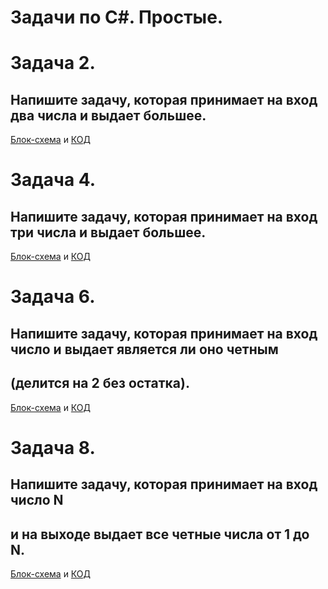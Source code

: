 # __Задачи по C#. Простые.__

# __Задача 2.__
## Напишите задачу, которая принимает на вход два числа и выдает большее.
[Блок-схема](task_2/diagram.drawio.png) и [КОД](task_2/Program.cs)

# __Задача 4.__
## Напишите задачу, которая принимает на вход три числа и выдает большее.
[Блок-схема](task_4/diagram.drawio.png) и [КОД](task_4/Program.cs)

# __Задача 6.__
## Напишите задачу, которая принимает на вход число и выдает является ли оно четным
## (делится на 2 без остатка).
[Блок-схема](task_6/diagram.drawio.png) и [КОД](task_6/Program.cs)

# __Задача 8.__
## Напишите задачу, которая принимает на вход число N
## и на выходе выдает все четные числа от 1 до N.
[Блок-схема](task_8/diagram.drawio.png) и [КОД](task_8/Program.cs)
